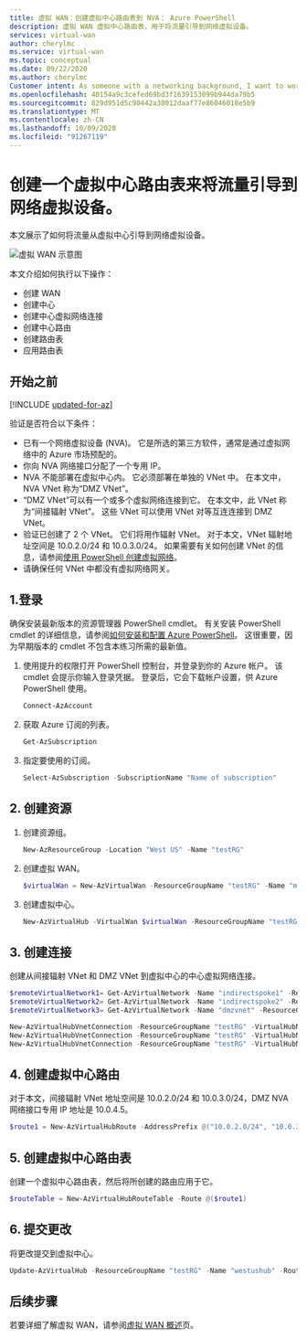 ```yaml
---
title: 虚拟 WAN：创建虚拟中心路由表到 NVA： Azure PowerShell
description: 虚拟 WAN 虚拟中心路由表，用于将流量引导到网络虚拟设备。
services: virtual-wan
author: cherylmc
ms.service: virtual-wan
ms.topic: conceptual
ms.date: 09/22/2020
ms.author: cherylmc
Customer intent: As someone with a networking background, I want to work with routing tables for NVA.
ms.openlocfilehash: 40154a9c3cefed69bd3f1639153099b944da79b5
ms.sourcegitcommit: 829d951d5c90442a38012daaf77e86046018e5b9
ms.translationtype: MT
ms.contentlocale: zh-CN
ms.lasthandoff: 10/09/2020
ms.locfileid: "91267119"
---
```

# <a name="create-a-virtual-hub-route-table-to-steer-traffic-to-a-network-virtual-appliance"></a>创建一个虚拟中心路由表来将流量引导到网络虚拟设备。

本文展示了如何将流量从虚拟中心引导到网络虚拟设备。 

![虚拟 WAN 示意图](./media/virtual-wan-route-table-nva/vwanroute.png)

本文介绍如何执行以下操作：

* 创建 WAN
* 创建中心
* 创建中心虚拟网络连接
* 创建中心路由
* 创建路由表
* 应用路由表

## <a name="before-you-begin"></a>开始之前

[!INCLUDE [updated-for-az](../../includes/updated-for-az.md)]

验证是否符合以下条件：

* 已有一个网络虚拟设备 (NVA)。 它是所选的第三方软件，通常是通过虚拟网络中的 Azure 市场预配的。
* 你向 NVA 网络接口分配了一个专用 IP。 
* NVA 不能部署在虚拟中心内。 它必须部署在单独的 VNet 中。 在本文中，NVA VNet 称为“DMZ VNet”。
* “DMZ VNet”可以有一个或多个虚拟网络连接到它。 在本文中，此 VNet 称为“间接辐射 VNet”。 这些 VNet 可以使用 VNet 对等互连连接到 DMZ VNet。
* 验证已创建了 2 个 VNet。 它们将用作辐射 VNet。 对于本文，VNet 辐射地址空间是 10.0.2.0/24 和 10.0.3.0/24。 如果需要有关如何创建 VNet 的信息，请参阅[使用 PowerShell 创建虚拟网络](../virtual-network/quick-create-powershell.md)。
* 请确保任何 VNet 中都没有虚拟网络网关。

## <a name="1-sign-in"></a><a name="signin"></a>1.登录

确保安装最新版本的资源管理器 PowerShell cmdlet。 有关安装 PowerShell cmdlet 的详细信息，请参阅[如何安装和配置 Azure PowerShell](/powershell/azure/install-az-ps)。 这很重要，因为早期版本的 cmdlet 不包含本练习所需的最新值。

1. 使用提升的权限打开 PowerShell 控制台，并登录到你的 Azure 帐户。 该 cmdlet 会提示你输入登录凭据。 登录后，它会下载帐户设置，供 Azure PowerShell 使用。

   ```powershell
   Connect-AzAccount
   ```
2. 获取 Azure 订阅的列表。

   ```powershell
   Get-AzSubscription
   ```
3. 指定要使用的订阅。

   ```powershell
   Select-AzSubscription -SubscriptionName "Name of subscription"
   ```

## <a name="2-create-resources"></a><a name="rg"></a>2. 创建资源

1. 创建资源组。

   ```powershell
   New-AzResourceGroup -Location "West US" -Name "testRG"
   ```
2. 创建虚拟 WAN。

   ```powershell
   $virtualWan = New-AzVirtualWan -ResourceGroupName "testRG" -Name "myVirtualWAN" -Location "West US"
   ```
3. 创建虚拟中心。

   ```powershell
   New-AzVirtualHub -VirtualWan $virtualWan -ResourceGroupName "testRG" -Name "westushub" -AddressPrefix "10.0.1.0/24" -Location "West US"
   ```

## <a name="3-create-connections"></a><a name="connections"></a>3. 创建连接

创建从间接辐射 VNet 和 DMZ VNet 到虚拟中心的中心虚拟网络连接。

  ```powershell
  $remoteVirtualNetwork1= Get-AzVirtualNetwork -Name "indirectspoke1" -ResourceGroupName "testRG"
  $remoteVirtualNetwork2= Get-AzVirtualNetwork -Name "indirectspoke2" -ResourceGroupName "testRG"
  $remoteVirtualNetwork3= Get-AzVirtualNetwork -Name "dmzvnet" -ResourceGroupName "testRG"

  New-AzVirtualHubVnetConnection -ResourceGroupName "testRG" -VirtualHubName "westushub" -Name  "testvnetconnection1" -RemoteVirtualNetwork $remoteVirtualNetwork1
  New-AzVirtualHubVnetConnection -ResourceGroupName "testRG" -VirtualHubName "westushub" -Name  "testvnetconnection2" -RemoteVirtualNetwork $remoteVirtualNetwork2
  New-AzVirtualHubVnetConnection -ResourceGroupName "testRG" -VirtualHubName "westushub" -Name  "testvnetconnection3" -RemoteVirtualNetwork $remoteVirtualNetwork3
  ```

## <a name="4-create-a-virtual-hub-route"></a><a name="route"></a>4. 创建虚拟中心路由

对于本文，间接辐射 VNet 地址空间是 10.0.2.0/24 和 10.0.3.0/24，DMZ NVA 网络接口专用 IP 地址是 10.0.4.5。

```powershell
$route1 = New-AzVirtualHubRoute -AddressPrefix @("10.0.2.0/24", "10.0.3.0/24") -NextHopIpAddress "10.0.4.5"
```

## <a name="5-create-a-virtual-hub-route-table"></a><a name="applyroute"></a>5. 创建虚拟中心路由表

创建一个虚拟中心路由表，然后将所创建的路由应用于它。
 
```powershell
$routeTable = New-AzVirtualHubRouteTable -Route @($route1)
```

## <a name="6-commit-the-changes"></a><a name="commit"></a>6. 提交更改

将更改提交到虚拟中心。

```powershell
Update-AzVirtualHub -ResourceGroupName "testRG" -Name "westushub" -RouteTable $routeTable
```

## <a name="next-steps"></a>后续步骤

若要详细了解虚拟 WAN，请参阅[虚拟 WAN 概述](virtual-wan-about.md)页。
